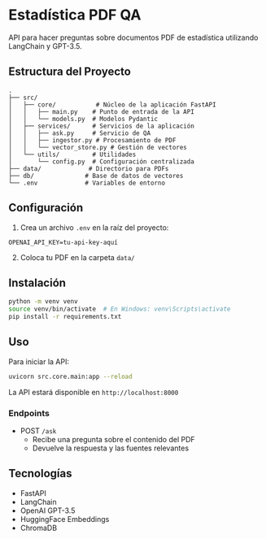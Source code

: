 # Estadística PDF QA

API para hacer preguntas sobre documentos PDF de estadística utilizando LangChain y GPT-3.5.

## Estructura del Proyecto

```
.
├── src/
│   ├── core/           # Núcleo de la aplicación FastAPI
│   │   ├── main.py    # Punto de entrada de la API
│   │   └── models.py  # Modelos Pydantic
│   ├── services/      # Servicios de la aplicación
│   │   ├── ask.py     # Servicio de QA
│   │   ├── ingestor.py # Procesamiento de PDF
│   │   └── vector_store.py # Gestión de vectores
│   └── utils/         # Utilidades
│       └── config.py  # Configuración centralizada
├── data/             # Directorio para PDFs
├── db/              # Base de datos de vectores
└── .env             # Variables de entorno
```

## Configuración

1. Crea un archivo `.env` en la raíz del proyecto:
```
OPENAI_API_KEY=tu-api-key-aquí
```

2. Coloca tu PDF en la carpeta `data/`

## Instalación

```bash
python -m venv venv
source venv/bin/activate  # En Windows: venv\Scripts\activate
pip install -r requirements.txt
```

## Uso

Para iniciar la API:
```bash
uvicorn src.core.main:app --reload
```

La API estará disponible en `http://localhost:8000`

### Endpoints

- POST `/ask`
  - Recibe una pregunta sobre el contenido del PDF
  - Devuelve la respuesta y las fuentes relevantes

## Tecnologías

- FastAPI
- LangChain
- OpenAI GPT-3.5
- HuggingFace Embeddings
- ChromaDB 